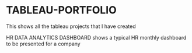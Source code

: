 # TABLEAU-PORTFOLIO
This shows all the tableau projects that I have created

HR DATA ANALYTICS DASHBOARD shows a typical HR monthly dashboard to be presented for a company
